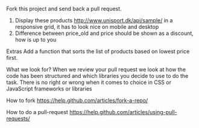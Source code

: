 Fork this project and send back a pull request.

1. Display these products http://www.unisport.dk/api/sample/ in a responsive grid, it has to look nice on mobile and desktop
2. Difference between price_old and price should be shown as a discount, how is up to you

Extras
Add a function that sorts the list of products based on lowest price first.

What we look for?
When we review your pull request we look at how the code has been structured and which libraries you decide to use to do the task. There is no right or wrong when it comes to choice in CSS or JavaScript frameworks or libraries

How to fork
https://help.github.com/articles/fork-a-repo/ 

How to do a pull-request
https://help.github.com/articles/using-pull-requests/

